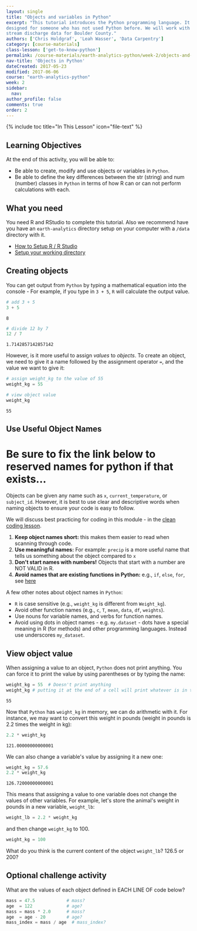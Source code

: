 ```yaml
---
layout: single
title: "Objects and variables in Python"
excerpt: "This tutorial introduces the Python programming language. It is
designed for someone who has not used Python before. We will work with precipitation and
stream discharge data for Boulder County."
authors: ['Chris Holdgraf', 'Leah Wasser', 'Data Carpentry']
category: [course-materials]
class-lesson: ['get-to-know-python']
permalink: /course-materials/earth-analytics-python/week-2/objects-and-variables-in-python/
nav-title: 'Objects in Python'
dateCreated: 2017-05-23
modified: 2017-06-06
course: "earth-analytics-python"
week: 2
sidebar:
  nav:
author_profile: false
comments: true
order: 2
---
```



{% include toc title="In This Lesson" icon="file-text" %}


<div class='notice--success' markdown="1">

## <i class="fa fa-graduation-cap" aria-hidden="true"></i> Learning Objectives
At the end of this activity, you will be able to:

* Be able to create, modify and use objects or variables in `Python`.
* Be able to define the key differences between the str (string) and num (number) classes in `Python` in terms of how R can or can not perform calculations with each.

## <i class="fa fa-check-square-o fa-2" aria-hidden="true"></i> What you need

You need R and RStudio to complete this tutorial. Also we recommend have you
have an `earth-analytics` directory setup on your computer with a `/data`
directory with it.

* [How to Setup R / R Studio](/course-materials/earth-analytics-python/week-1/setup-r-rstudio/)
* [Setup your working directory](/course-materials/earth-analytics-python/week-1/setup-working-directory/)

</div>


## Creating objects

You can get output from `Python` by typing a mathematical equation into the console -
For example, if you type in `3 + 5`, `R` will calculate the output value.


```python
# add 3 + 5
3 + 5
```




    8




```python
# divide 12 by 7
12 / 7
```




    1.7142857142857142



However, is it more useful to assign _values_ to _objects_. To create an object, we need to give it a name followed by the assignment operator `=`, and the value we want to give it:


```python
# assign weight_kg to the value of 55
weight_kg = 55

# view object value
weight_kg
```




    55



## Use Useful Object Names
# Be sure to fix the link below to reserved names for python if that exists...
Objects can be given any name such as `x`, `current_temperature`, or
`subject_id`. However, it is best to use clear and descriptive words when naming
objects to ensure your code is easy to follow.

We will discuss best practicing for coding in this module - in the [clean coding
lesson](/course-materials/earth-analytics-python/week-2/write-clean-code-with-r/).

1. **Keep object names short:** this makes them easier to read when scanning through code.
2. **Use meaningful names:** For example: `precip` is a more useful name that tells us something about the object compared to `x`
3. **Don't start names with numbers!** Objects that start with a number are NOT VALID in R.
4. **Avoid names that are existing functions in Python:** e.g.,
`if`, `else`, `for`, see
[here](https://stat.ethz.ch/R-manual/R-devel/library/base/html/Reserved.html)

A few other notes about object names in `Python`:

* `R` is case sensitive (e.g., `weight_kg` is different from `Weight_kg`).
* Avoid other function names (e.g., `c`, `T`, `mean`, `data`, `df`, `weights`).
* Use nouns for variable names, and verbs for function names.
* Avoid using dots in object names - e.g. `my.dataset` - dots have a special meaning in R (for methods) and other programming languages. Instead use underscores `my_dataset`.

## View object value
When assigning a value to an object, `Python` does not print anything. You can force
it to print the value by using parentheses or by typing the name:


```python
weight_kg = 55  # Doesn't print anything 
weight_kg # putting it at the end of a cell will print whatever is in the final line of the cell

```




    55



Now that `Python` has `weight_kg` in memory, we can do arithmetic with it. For
instance, we may want to convert this weight in pounds (weight in pounds is 2.2
times the weight in kg):


```python
2.2 * weight_kg
```




    121.00000000000001





We can also change a variable's value by assigning it a new one:





```python
weight_kg = 57.6
2.2 * weight_kg
```




    126.72000000000001



This means that assigning a value to one variable does not change the values of
other variables.  For example, let's store the animal's weight in pounds in a new
variable, `weight_lb`:


```python
weight_lb = 2.2 * weight_kg
```



and then change `weight_kg` to 100.





```python
weight_kg = 100
```

What do you think is the current content of the object `weight_lb`? 126.5 or 200?

<div class="notice--warning" markdown="1">

## <i class="fa fa-pencil-square-o" aria-hidden="true"></i> Optional challenge activity

What are the values of each object defined in EACH LINE OF code below?

```python
mass = 47.5            # mass?
age  = 122             # age?
mass = mass * 2.0      # mass?
age  = age - 20        # age?
mass_index = mass / age  # mass_index?
```

</div>

<!-- Answers to go here... -->

